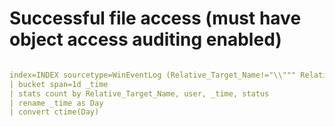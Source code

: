 #  Successful file access (must have object access auditing enabled)
```yaml

index=INDEX sourcetype=WinEventLog (Relative_Target_Name!="\\""" Relative_Target_Name!="*.ini") user!="*$" 
| bucket span=1d _time 
| stats count by Relative_Target_Name, user, _time, status 
| rename _time as Day 
| convert ctime(Day)
